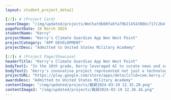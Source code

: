 ```yaml
---
layout: student_project_detail

[//]: # (Project Card)
coverImage: "/img/updated/projects/WeChat9b80fa6fa79b21454308bc717c2b4fda.jpg"
pagePostDate: 28 March 2024
studentName: "Kerry"
projectName: "Kerry's Climate Guardian App Won West Point"
projectCategory: "APP DEVELOPMENT"
projectDesc: "Admitted to United States Military Academy"

[//]: # (Project Page/Showcase)
headerTitle: "Kerry's Climate Guardian App Won West Point"
bodyText1: "In the 10th grade, Kerry leveraged AI to curate news and social events, offering a fresh perspective on the age-old issue of global warming and providing users with the most direct and relevant climate change information."
bodyText2: "Kerry's innovative project represented not just a technological breakthrough but also a commitment to social responsibility, garnering recognition from West Point, a top-tier U.S. military academy."
projectURL: "https://play.google.com/store/apps/details?id=com.kerry.climate_change_app"
awardsDesc: "Admitted to United States Military Academy"
contentImage: "/img/updated/projects/截屏2024-03-19 22.35.20.png"
contentImage2: "/img/updated/projects/截屏2024-03-19 22.36.16.png"
---
```

